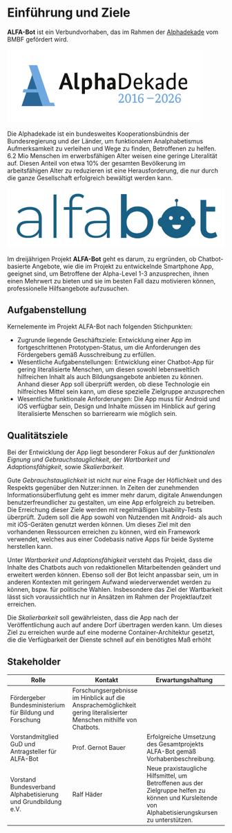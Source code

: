 # Einführung und Ziele

**ALFA-Bot** ist ein Verbundvorhaben, das im Rahmen der [Alphadekade](https://www.alphadekade.de/) vom BMBF gefördert wird.

![AlphaDekade 2016 - 2026](images/AlphaDekade-logo.png)

Die Alphadekade ist ein bundesweites Kooperationsbündnis der Bundesregierung und der Länder, um 
funktionalem Analphabetismus Aufmerksamkeit zu verleihen und Wege zu finden, Betroffenen zu helfen.
6.2 Mio Menschen im erwerbsfähigen Alter weisen eine geringe Literalität auf. Diesen Anteil von etwa 10% der gesamten Bevölkerung
im arbeitsfähigen Alter zu reduzieren ist eine Herausforderung, die nur durch die ganze Gesellschaft erfolgreich
bewältigt werden kann. 

![ALFA-Bot Logo](images/alfabot_logo_640.png)

Im dreijährigen Projekt **ALFA-Bot** geht es darum, zu ergründen, ob Chatbot-basierte Angebote, wie die im Projekt 
zu entwickelnde Smartphone App, geeignet sind, um Betroffene der Alpha-Level 1-3 anzusprechen, ihnen einen Mehrwert zu bieten
und sie im besten Fall dazu motivieren können, professionelle Hilfsangebote aufzusuchen.

## Aufgabenstellung

Kernelemente im Projekt ALFA-Bot nach folgenden Stichpunkten:
* Zugrunde liegende Geschäftsziele: Entwicklung einer App im fortgeschrittenen Prototypen-Status, um die Anforderungen des Fördergebers gemäß Ausschreibung zu erfüllen.
* Wesentliche Aufgabenstellungen: Entwicklung einer Chatbot-App für gering literalisierte Menschen, um diesen sowohl lebensweltlich hilfreichen Inhalt als auch Bildungsangebote anbieten zu können. Anhand dieser App soll überprüft werden, ob diese Technologie ein hilfreiches Mittel sein kann, um diese spezielle Zielgruppe anzusprechen
* Wesentliche funktionale Anforderungen: Die App muss für Android und iOS verfügbar sein, Design und Inhalte müssen im Hinblick auf gering literalisierte Menschen so barrierearm wie möglich sein.

<!--
**Inhalt**

Kurzbeschreibung der fachlichen Aufgabenstellung, treibenden Kräfte,
Extrakt (oder Abstract) der Anforderungen. Verweis auf (hoffentlich
vorliegende) Anforderungsdokumente (mit Versionsbezeichnungen und
Ablageorten).

**Motivation**

Aus Sicht der späteren Nutzung ist die Unterstützung einer fachlichen
Aufgabe oder Verbesserung der Qualität der eigentliche Beweggrund, ein
neues System zu schaffen oder ein bestehendes zu modifizieren.

**Form**

Kurze textuelle Beschreibung, eventuell in tabellarischer Use-Case Form.
Sofern vorhanden, sollte die Aufgabenstellung Verweise auf die
entsprechenden Anforderungsdokumente enthalten.

Halten Sie diese Auszüge so knapp wie möglich und wägen Sie Lesbarkeit
und Redundanzfreiheit gegeneinander ab.

Siehe [Anforderungen und Ziele](https://docs.arc42.org/section-1/) in
der online-Dokumentation (auf Englisch!).
-->

## Qualitätsziele

Bei der Entwicklung der App liegt besonderer Fokus auf der *funktionalen Eignung und Gebrauchstauglichkeit*, 
der *Wartbarkeit und Adaptionsfähigkeit*, sowie *Skalierbarkeit*.

Gute *Gebrauchstauglichkeit* ist nicht nur eine Frage der Höflichkeit und des Respekts gegenüber den Nutzer:innen.
In Zeiten der zunehmenden Informationsüberflutung geht es immer mehr darum, 
digitale Anwendungen benutzerfreundlicher zu gestalten, um eine App erfolgreich zu betreiben.
Die Erreichung dieser Ziele werden mit regelmäßigen Usability-Tests überprüft. Zudem soll die App sowohl von Nutzenden mit Android- 
als auch mit iOS-Geräten genutzt werden können. Um dieses Ziel mit den vorhandenen Ressourcen erreichen zu können, wird 
ein Framework verwendet, welches aus einer Codebasis native Apps für beide Systeme herstellen kann.

Unter *Wartbarkeit und Adaptionsfähigkeit* versteht das Projekt, dass die Inhalte des Chatbots auch von redaktionellen Mitarbeitenden
geändert und erweitert werden können. Ebenso soll der Bot leicht anpassbar sein, um in anderen Kontexten mit geringem Aufwand
wiederverwendet werden zu können, bspw. für politische Wahlen.
Insbesondere das Ziel der Wartbarkeit lässt sich voraussichtlich nur in Ansätzen im Rahmen der Projektlaufzeit erreichen.

Die *Skalierbarkeit* soll gewährleisten, dass die App nach der Veröffentlichung auch auf andere 
Dorf übertragen werden kann. Um dieses Ziel zu erreichen
wurde auf eine moderne Container-Architektur gesetzt, die die Verfügbarkeit der Dienste schnell auf ein benötigtes Maß erhöht

<!--
**Inhalt**

Die Top-3 bis Top-5 der Qualitätsanforderungen für die Architektur,
deren Erfüllung oder Einhaltung den maßgeblichen Stakeholdern besonders
wichtig sind. Gemeint sind hier wirklich Qualitätsziele, die nicht
unbedingt mit den Zielen des Projekts übereinstimmen. Beachten Sie den
Unterschied.

Hier ein Überblick möglicher Themen (basierend auf dem ISO 25010
Standard):

![Kategorien von
Qualitätsanforderungen](images/01_2_iso-25010-topics-DE.png)

**Motivation**

Weil Qualitätsziele grundlegende Architekturentscheidungen oft
maßgeblich beeinflussen, sollten Sie die für Ihre Stakeholder relevanten
Qualitätsziele kennen, möglichst konkret und operationalisierbar.

**Form**

Tabellarische Darstellung der Qualitätsziele mit möglichst konkreten
Szenarien, geordnet nach Prioritäten.

-->

## Stakeholder

| Rolle                                                         | Kontakt                                                                                                              | Erwartungshaltung                                                                                                                                  |
|---------------------------------------------------------------|----------------------------------------------------------------------------------------------------------------------|----------------------------------------------------------------------------------------------------------------------------------------------------|
| Fördergeber Bundesministerium für Bildung und Forschung       | Forschungsergebnisse im Hinblick auf die Ansprachemöglichkeit gering literalisierter Menschen mithilfe von Chatbots. |
| Vorstandmitglied GuD und Antragsteller für ALFA-Bot           | Prof. Gernot Bauer                                                                                                   | Erfolgreiche Umsetzung des Gesamtprojekts ALFA-Bot gemäß Vorhabenbeschreibung.                                                                     |
| Vorstand Bundesverband Alphabetisierung und Grundbildung e.V. | Ralf Häder                                                                                                           | Neue praxistaugliche Hilfsmittel, um Betroffenen aus der Zielgruppe helfen zu können und Kursleitende von Alphabetisierungskursen zu unterstützen. |

